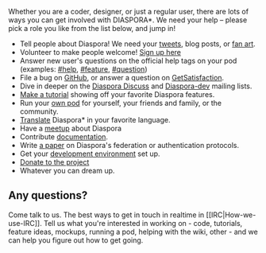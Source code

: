 Whether you are a coder, designer, or just a regular user, there are lots of ways you can get involved with
DIASPORA*. We need your help – please pick a role you like from the list below, and jump in!

* Tell people about Diaspora! We need your [tweets](http://twitter.com/home?status=Wow%2C%20the%20%23diaspora%20community%20is%20amazing!%20http%3A%2F%2Fbit.ly%2FeT7lzY), blog posts, or [fan art](https://github.com/diaspora/diaspora/wiki/Logos,-Icons,-and-Visual-Art).
* Volunteer to make people welcome! [Sign up here](http://bit.ly/rny6Zp)
* Answer new user's questions on the official help tags on your pod
  (examples: [#help](https://joindiaspora.com/tags/help), [#feature](https://joindiaspora.com/tags/feature), [#question](https://joindiaspora.com/tags/question))
* File a bug on [GitHub](https://github.com/diaspora/diaspora/issues), or answer a question on [GetSatisfaction](https://getsatisfaction.com/).
* Dive in deeper on the [Diaspora Discuss](https://groups.google.com/forum/#!forum/diaspora-discuss) and [Diaspora-dev](https://groups.google.com/forum/#!forum/diaspora-dev) mailing lists.
* [Make a tutorial](http://diasporial.com/) showing off your favorite Diaspora features.
* Run your [own pod](https://diasp.org) for yourself, your friends and family, or the community.
* [Translate](https://github.com/diaspora/diaspora/wiki/How-to-contribute-translations) Diaspora* in your favorite language.
* Have a [meetup](http://www.meetup.com/diaspora/) about Diaspora
* Contribute [documentation](http://rubydoc.info/github/diaspora/diaspora/).
* Write [a paper](https://github.com/diaspora/diaspora/wiki/Diaspora%27s-federation-protocol) on Diaspora's federation or authentication protocols.
* Get your [development environment](https://github.com/diaspora/diaspora/wiki/Installing-and-Running-Diaspora) set up.
* [Donate to the project](http://bit.ly/nSSfvr)
* Whatever you can dream up.


## Any questions?
Come talk to us. The best ways to get in touch in realtime in [[IRC|How-we-use-IRC]]. Tell us what you're interested in working on - code, tutorials,
feature ideas, mockups, running a pod, helping with the wiki, other - and we can help you
figure out how to get going.
